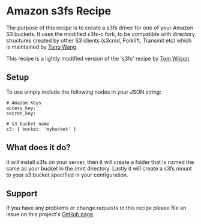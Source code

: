 # Amazon s3fs Recipe

The purpose of this recipe is to create a s3fs driver for one of your Amazon S3 buckets. It uses the modified s3fs-c fork, to be compatible with directory structures created by other S3 clients (s3cmd, Forklift, Transmit etc) which is maintained by [Tong Wang](https://github.com/tongwang).

This recipe is a lightly modified version of the 's3fs' recipe by [Tom Wilson](https://github.com/twilson63).

## Setup

To use simply include the following nodes in your JSON string:

    # Amazon Keys
    access_key:
    secret_key:

    # s3 bucket name
    s3: { bucket: 'mybucket' }


## What does it do?

It will install s3fs on your server, then it will create a folder that is named the same as your bucket in the /mnt directory.  Lastly it will create a s3fs mount to your s3 bucket specified in your configuration.

## Support

If you have any problems or change requests to this recipe please file an issue on this project's [GitHub page](https://github.com/leeky/s3fs-c-recipe).
